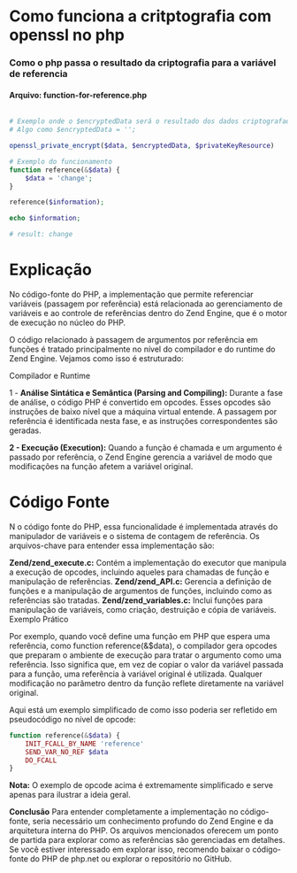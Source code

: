 # Como funciona a critptografia com openssl no php

### Como o php passa o resultado da criptografia para a variável de referencia

#### Arquivo: function-for-reference.php
```php

# Exemplo onde o $encryptedData será o resultado dos dados criptografados, mesmo que ainda não tenha definido essa variável antes
# Algo como $encryptedData = '';

openssl_private_encrypt($data, $encryptedData, $privateKeyResource)

# Exemplo do funcionamento 
function reference(&$data) {
    $data = 'change';
}

reference($information);

echo $information;

# result: change

```

# Explicação

No código-fonte do PHP, a implementação que permite referenciar variáveis (passagem por referência) está relacionada ao gerenciamento de variáveis e ao controle de referências dentro do Zend Engine, que é o motor de execução no núcleo do PHP.

O código relacionado à passagem de argumentos por referência em funções é tratado principalmente no nível do compilador e do runtime do Zend Engine. Vejamos como isso é estruturado:

Compilador e Runtime

1 - **Análise Sintática e Semântica (Parsing and Compiling):** Durante a fase de análise, o código PHP é convertido em opcodes. Esses opcodes são instruções de baixo nível que a máquina virtual entende. A passagem por referência é identificada nesta fase, e as instruções correspondentes são geradas.

**2 - Execução (Execution):** Quando a função é chamada e um argumento é passado por referência, o Zend Engine gerencia a variável de modo que modificações na função afetem a variável original.

# Código Fonte
N
o código fonte do PHP, essa funcionalidade é implementada através do manipulador de variáveis e o sistema de contagem de referência. Os arquivos-chave para entender essa implementação são:

**Zend/zend_execute.c:** Contém a implementação do executor que manipula a execução de opcodes, incluindo aqueles para chamadas de função e manipulação de referências.
**Zend/zend_API.c:** Gerencia a definição de funções e a manipulação de argumentos de funções, incluindo como as referências são tratadas.
**Zend/zend_variables.c:** Inclui funções para manipulação de variáveis, como criação, destruição e cópia de variáveis.
Exemplo Prático

Por exemplo, quando você define uma função em PHP que espera uma referência, como function reference(&$data), o compilador gera opcodes que preparam o ambiente de execução para tratar o argumento como uma referência. Isso significa que, em vez de copiar o valor da variável passada para a função, uma referência à variável original é utilizada. Qualquer modificação no parâmetro dentro da função reflete diretamente na variável original.

Aqui está um exemplo simplificado de como isso poderia ser refletido em pseudocódigo no nível de opcode:

```php
function reference(&$data) {
    INIT_FCALL_BY_NAME 'reference'
    SEND_VAR_NO_REF $data
    DO_FCALL
}
```

**Nota:** O exemplo de opcode acima é extremamente simplificado e serve apenas para ilustrar a ideia geral.

**Conclusão**
Para entender completamente a implementação no código-fonte, seria necessário um conhecimento profundo do Zend Engine e da arquitetura interna do PHP. Os arquivos mencionados oferecem um ponto de partida para explorar como as referências são gerenciadas em detalhes. Se você estiver interessado em explorar isso, recomendo baixar o código-fonte do PHP de php.net ou explorar o repositório no GitHub.